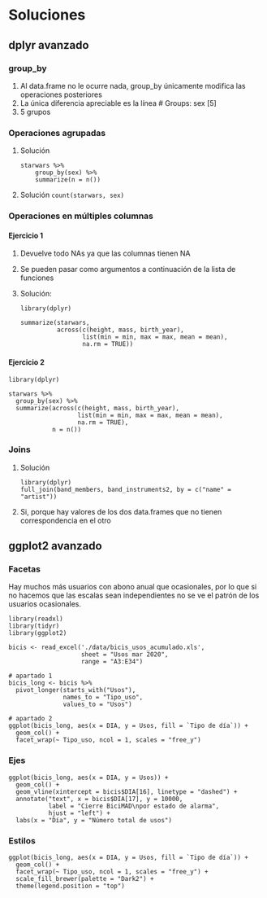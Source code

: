 # Soluciones

## dplyr avanzado

### group_by

1. Al data.frame no le ocurre nada, group_by únicamente modifica las operaciones posteriores
2. La única diferencia apreciable es la línea # Groups: sex [5]
3. 5 grupos

### Operaciones agrupadas

1. Solución

   ```{r}
   starwars %>%
       group_by(sex) %>%
       summarize(n = n())
   ```

2. Solución
   `count(starwars, sex)`

### Operaciones en múltiples columnas

#### Ejercicio 1

1. Devuelve todo NAs ya que las columnas tienen NA
2. Se pueden pasar como argumentos a continuación de la lista de funciones
3. Solución:

   ```{r}
   library(dplyr)

   summarize(starwars,
             across(c(height, mass, birth_year),
                    list(min = min, max = max, mean = mean),
                    na.rm = TRUE))
   ```

#### Ejercicio 2

```{r}
library(dplyr)

starwars %>%
  group_by(sex) %>%
  summarize(across(c(height, mass, birth_year),
                   list(min = min, max = max, mean = mean),
                   na.rm = TRUE),
            n = n())
```

### Joins

1. Solución

   ```{r}
   library(dplyr)
   full_join(band_members, band_instruments2, by = c("name" = "artist"))
   ```

2. Si, porque hay valores de los dos data.frames que no tienen correspondencia en el otro

## ggplot2 avanzado

### Facetas

Hay muchos más usuarios con abono anual que ocasionales, por lo que si no hacemos que las escalas sean independientes no se ve el patrón de los usuarios ocasionales.

```{r}
library(readxl)
library(tidyr)
library(ggplot2)

bicis <- read_excel('./data/bicis_usos_acumulado.xls',
                    sheet = "Usos mar 2020",
                    range = "A3:E34")

# apartado 1
bicis_long <- bicis %>%
  pivot_longer(starts_with("Usos"),
               names_to = "Tipo_uso",
               values_to = "Usos")

# apartado 2
ggplot(bicis_long, aes(x = DIA, y = Usos, fill = `Tipo de día`)) +
  geom_col() +
  facet_wrap(~ Tipo_uso, ncol = 1, scales = "free_y")
```

### Ejes

```{r}
ggplot(bicis_long, aes(x = DIA, y = Usos)) +
  geom_col() +
  geom_vline(xintercept = bicis$DIA[16], linetype = "dashed") +
  annotate("text", x = bicis$DIA[17], y = 10000,
           label = "Cierre BiciMAD\npor estado de alarma",
           hjust = "left") +
  labs(x = "Día", y = "Número total de usos")
```

### Estilos

```{r}
ggplot(bicis_long, aes(x = DIA, y = Usos, fill = `Tipo de día`)) +
  geom_col() +
  facet_wrap(~ Tipo_uso, ncol = 1, scales = "free_y") +
  scale_fill_brewer(palette = "Dark2") +
  theme(legend.position = "top")
```
